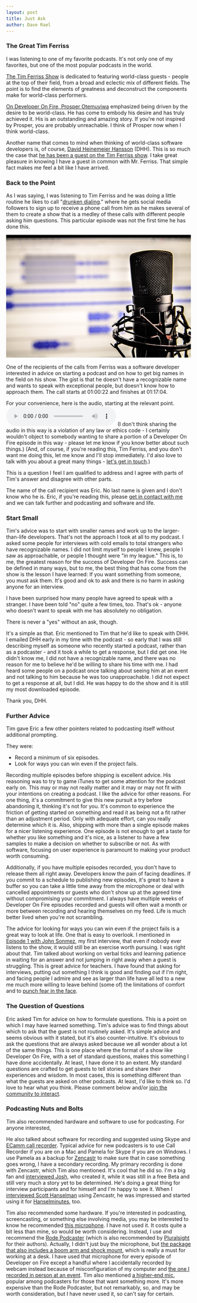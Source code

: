 ```yaml
---
layout: post
title: Just Ask
author: Dave Rael
---
```


### The Great Tim Ferriss

I was listening to one of my favorite podcasts.  It's not only one of my favorites, but one of the most popular podcasts in the world.

[The Tim Ferriss Show](http://tim.blog/podcast/) is dedicated to featuring world-class guests - people at the top of their field, from a broad and eclectic mix of different fields.  The point is to find the elements of greatness and deconstruct the components make for world-class performers.

[On Developer On Fire, Prosper Otemuyiwa](http://developeronfire.com/podcast/episode-195-prosper-otemuyiwa-creating-masters) emphasized being driven by the desire to be world-class.  He has come to embody his desire and has truly achieved it.  His is an outstanding and amazing story.  If you're not inspired by Prosper, you are probably unreachable.  I think of Prosper now when I think world-class.

Another name that comes to mind when thinking of world-class software developers is, of course, [David Heinemeier Hansson](http://developeronfire.com/podcast/episode-030-david-heinemeier-hansson-the-pareto-principle-and-stoic-philosophy) (DHH).  This is so much the case that [he has been a guest on the Tim Ferriss show](http://tim.blog/2016/10/27/david-heinemeier-hansson/).  I take great pleasure in knowing I have a guest in common with Mr. Ferriss.  That simple fact makes me feel a bit like I have arrived.

### Back to the Point

As I was saying, I was listening to Tim Ferriss and he was doing a little routine he likes to call "[drunken dialing](http://tim.blog/2016/10/12/the-return-of-drunk-dialing/)." where he gets social media followers to sign up to receive a phone call from him as he makes several of them to create a show that is a medley of these calls with different people asking him questions.  This particular episode was not the first time he has done this.

![audio recording](/assets/images/Blog/audio-recording.jpg)

One of the recipients of the calls from Ferriss was a software developer interested in advice on starting a podcast and on how to get big names in the field on his show.  The gist is that he doesn't have a recognizable name and wants to speak with exceptional people, but doesn't know how to approach them.  The call starts at 01:00:22 and finishes at 01:17:04.

For your convenience, here is the audio, starting at the relevant point.
<audio controls="controls" src="http://traffic.libsyn.com/timferriss/The_Tim_Ferriss_Show_-_Return_of_Drunk_Dialing.mp3#t=01:00:22"></audio>
(I don't think sharing the audio in this way is a violation of any law or ethics code - I certainly wouldn't object to somebody wanting to share a portion of a Developer On Fire episode in this way - please let me know if you know better about such things.)  (And, of course, if you're reading this, Tim Ferriss, and you don't want me doing this, let me know and I'll stop immediately.  I'd also love to talk with you about a great many things - [let's get in touch](mailto:dave@raelyard.com).)

This is a question I feel I am qualified to address and I agree with parts of Tim's answer and disagree with other parts.

The name of the call recipient was Eric.  No last name is given and I don't know who he is.  Eric, if you're reading this, please [get in contact with me](mailto:dave@raelyard.com) and we can talk further and podcasting and software and life.

### Start Small

Tim's advice was to start with smaller names and work up to the larger-than-life developers.  That's not the approach I took at all to my podcast.  I asked some people for interviews with cold emails to total strangers who have recognizable names.  I did not limit myself to people I knew, people I saw as approachable, or people I thought were "in my league."  This is, to me, the greatest reason for the success of Developer On Fire.  Success can be defined in many ways, but to me, the best thing that has come from the show is the lesson I have learned: If you want something from someone, you must ask them.  It's good and ok to ask and there is no harm in asking anyone for an interview.

I have been surprised how many people have agreed to speak with a stranger.  I have been told "no" quite a few times, too.  That's ok - anyone who doesn't want to speak with me has absolutely no obligation.

There is never a "yes" without an ask, though.

It's a simple as that.  Eric mentioned to Tim that he'd like to speak with DHH.  I emailed DHH early in my time with the podcast - so early that I was still describing myself as someone who recently started a podcast, rather than as a podcaster - and it took a while to get a response, but I did get one.  He didn't know me, I did not have a recognizable name, and there was no reason for me to believe he'd be willing to share his time with me.  I had heard some people on a podcast once talking about seeing him at an event and not talking to him because he was too unapproachable.  I did not expect to get a response at all, but I did.  He was happy to do the show and it is still my most downloaded episode.

Thank you, DHH.

### Further Advice

Tim gave Eric a few other pointers related to podcasting itself without additional prompting.

They were:

- Record a minimum of six episodes.
- Look for ways you can win even if the project fails.

Recording multiple episodes before shipping is excellent advice.  His reasoning was to try to game iTunes to get some attention for the podcast early on.  This may or may not really matter and it may or may not fit with your intentions on creating a podcast.  I like the advice for other reasons.  For one thing, it's a commitment to give this new pursuit a try before abandoning it, thinking it's not for you.  It's common to experience the friction of getting started on something and read it as being not a fit rather than an adjustment period.  Only with adequate effort, can you really determine which it is.  Also, shipping with more than a single episode makes for a nicer listening experience.  One episode is not enough to get a taste for whether you like something and it's nice, as a listener to have a few samples to make a decision on whether to subscribe or not.  As with software, focusing on user experience is paramount to making your product worth consuming.

Additionally, if you have multiple episodes recorded, you don't have to release them all right away.  Developers know the pain of facing deadlines.  If you commit to a schedule to publishing new episodes, it's great to have a buffer so you can take a little time away from the microphone or deal with cancelled appointments or guests who don't show up at the agreed time without compromising your commitment.  I always have multiple weeks of Developer On Fire episodes recorded and guests will often wait a month or more between recording and hearing themselves on my feed.  Life is much better lived when you're not scrambling.

The advice for looking for ways you can win even if the project fails is a great way to look at life.  One that is easy to overlook.  I mentioned in [Episode 1 with John Sonmez](http://developeronfire.com/podcast/episode-001-john-sonmez-simple-programmer), my first interview, that even if nobody ever listens to the show, it would still be an exercise worth pursuing.  I was right about that.  Tim talked about working on verbal ticks and learning patience in waiting for an answer and not jumping in right away when a guest is struggling.  This is great advice for teachers.  I have found that asking for interviews, putting out something I think is good and finding out if I'm right, and facing people I admire and see as larger than life have all led to a new me much more willing to leave behind (some of) the limitations of comfort and to [punch fear in the face](http://developeronfire.com/punch-fear).

### The Question of Questions

Eric asked Tim for advice on how to formulate questions.  This is a point on which I may have learned something.  Tim's advice was to find things about which to ask that the guest is not routinely asked.  It's simple advice and seems obvious with it stated, but it's also counter-intuitive.  It's obvious to ask the questions that are always asked because we all wonder about a lot of the same things.  This is one place where the format of a show like Developer On Fire, with a set of standard questions, makes this something I have done accidentally.  At least, I have done it to an extent.  My standard questions are crafted to get guests to tell stories and share their experiences and wisdom.  In most cases, this is something different than what the guests are asked on other podcasts.  At least, I'd like to think so.  I'd love to hear what you think.  Please comment below and/or [join the community to interact](https://www.facebook.com/groups/developeronfire).

### Podcasting Nuts and Bolts

Tim also recommended hardware and software to use for podcasting.  For anyone interested,

He also talked about software for recording and suggested using Skype and [ECamm call recorder](http://www.ecamm.com/mac/callrecorder/).  Typical advice for new podcasters is to use Call Recorder if you are on a Mac and Pamela for Skype if you are on Windows.  I use Pamela as a backup for [Zencastr](https://zencastr.com/) to make sure that in case something goes wrong, I have a secondary recording.  My primary recording is done with Zencastr, which Tim also mentioned.  It's cool that he did so.  I'm a big fan and [interviewed Josh](http://developeronfire.com/podcast/episode-029-josh-nielsen-using-customer-feedback-to-create-a-great-product), who created it, while it was still in a free Beta and still very much a story yet to be determined.  He's doing a great thing for interview participants and for himself and I'm happy to see it.  When I [interviewed Scott Hanselman](http://developeronfire.com/podcast/episode-083-scott-hanselman-learn-balance) using Zencastr, he was impressed and started using it for [Hanselminutes](http://hanselminutes.com/), too.

Tim also recommended some hardware.  If you're interested in podcasting, screencasting, or something else involving media, you may be interested to know he recommended [this microphone](https://www.amazon.com/dp/B004QJOZS4/?tag=devonfir-20).  I have not used it.  It costs quite a bit less than mine, so would be worth considering.  Instead, I use and recommend the [Rode Podcaster](https://www.amazon.com/dp/B000JM46FY/?tag=devonfir-20) (which is also recommended by [Pluralsight](https://www.pluralsight.com/) for their authors).  Actually, I didn't just buy the microphone, but [the package that also includes a boom arm and shock mount](https://www.amazon.com/dp/B007NN0WPU/?tag=devonfir-20), which is really a must for working at a desk.  I have used that microphone for every episode of Developer on Fire except a handful where I accidentally recorded by webcam instead because of misconfiguration of my computer and [the one I recorded in person at an event](http://developeronfire.com/podcast/episode-221-denver-visual-studio-2017-launch-event).  Tim also mentioned [a higher-end mic](https://www.amazon.com/dp/B00U1SG5SW/?tag=devonfir-20), popular among podcasters for those that want something more.  It's more expensive than the Rode Podcaster, but not remarkably, so, and may be worth consideration, but I have never used it, so can't say for certain.

